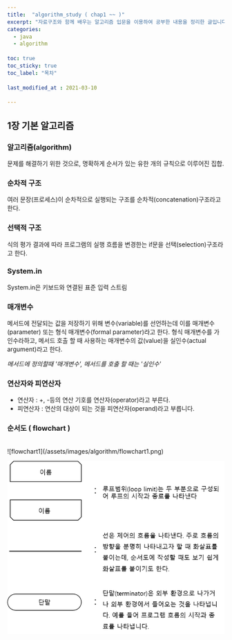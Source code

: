 ```yaml
---
title:  "algorithm_study ( chap1 ~~ )"
excerpt: "자료구조와 함께 배우는 알고리즘 입문을 이용하여 공부한 내용을 정리한 글입니다."
categories:
  - java
  - algorithm

toc: true
toc_sticky: true
toc_label: "목차"

last_modified_at : 2021-03-10

---
```


## 1장 기본 알고리즘

### 알고리즘(algorithm)
문제를 해결하기 위한 것으로, 명확하게 순서가 있는 유한 개의 규칙으로 이루어진 집합.

### 순차적 구조
여러 문장(프로세스)이 순차적으로 실행되는 구조를 순차적(concatenation)구조라고 한다.

### 선택적 구조
식의 평가 결과에 따라 프로그램의 실행 흐름을 변경한는 if문을 선택(selection)구조라고 한다.

### System.in
System.in은 키보드와 연결된 표준 입력 스트림

### 매개변수
메서드에 전달되는 값을 저장하기 위해 변수(variable)를 선언하는데 이를 매개변수(parameter) 또는 형식 매개변수(formal parameter)라고 한다. 형식 매개변수를 가인수라하고, 메서드 호출 할 때 사용하는 매개변수의 값(value)을 실인수(actual argument)라고 한다. 

_메서드에 정의할때 '매개변수', 메서드를 호출 할 때는 '실인수'_

### 연산자와 피연산자
- 연산자 : +, -등의 연산 기호를 연산자(operator)라고 부른다.
- 피연산자 : 연산의 대상이 되는 것을 피연산자(operand)라고 부릅니다.

### 순서도 ( flowchart )
<br>
![flowchart1](/assets/images/algorithm/flowchart1.png)

<br>

![flowchart2](/assets/images/algorithm/flowchart2.png)